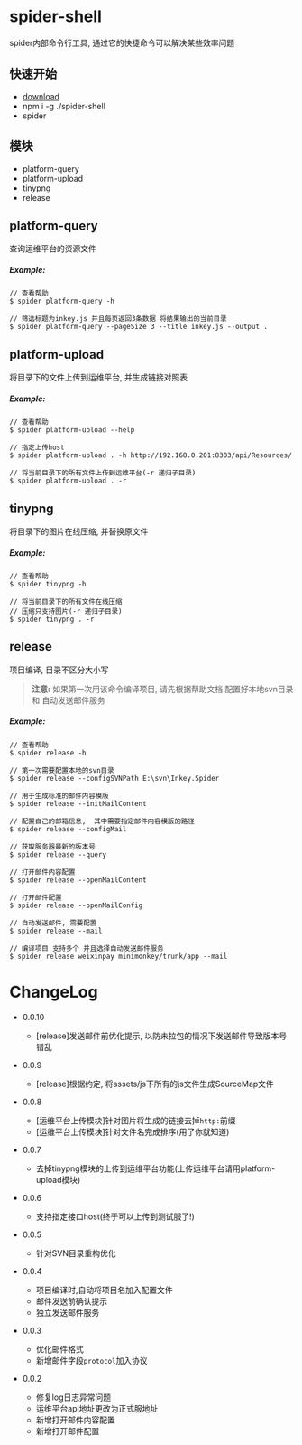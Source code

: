 spider-shell
===

spider内部命令行工具, 通过它的快捷命令可以解决某些效率问题

快速开始
---
- [download](http://gitlab.it.inkey.com/spider/spider-shell)
- npm i -g ./spider-shell
- spider

模块
---
- platform-query
- platform-upload
- tinypng
- release

platform-query
---
查询运维平台的资源文件

#####  Example:
```
// 查看帮助
$ spider platform-query -h  

// 筛选标题为inkey.js 并且每页返回3条数据 将结果输出的当前目录
$ spider platform-query --pageSize 3 --title inkey.js --output .
```

platform-upload
---
将目录下的文件上传到运维平台, 并生成链接对照表

##### Example:
```
// 查看帮助
$ spider platform-upload --help

// 指定上传host
$ spider platform-upload . -h http://192.168.0.201:8303/api/Resources/

// 将当前目录下的所有文件上传到运维平台(-r 递归子目录)
$ spider platform-upload . -r
```

tinypng
---
将目录下的图片在线压缩, 并替换原文件

##### Example:
```
// 查看帮助
$ spider tinypng -h

// 将当前目录下的所有文件在线压缩
// 压缩只支持图片(-r 递归子目录)
$ spider tinypng . -r
```

release
---
项目编译, 目录不区分大小写

>  **注意:** 如果第一次用该命令编译项目, 请先根据帮助文档 配置好本地svn目录 和 自动发送邮件服务  

##### Example:
```
// 查看帮助
$ spider release -h

// 第一次需要配置本地的svn目录
$ spider release --configSVNPath E:\svn\Inkey.Spider

// 用于生成标准的邮件内容模版
$ spider release --initMailContent

// 配置自己的邮箱信息,  其中需要指定邮件内容模版的路径
$ spider release --configMail

// 获取服务器最新的版本号
$ spider release --query

// 打开邮件内容配置
$ spider release --openMailContent

// 打开邮件配置
$ spider release --openMailConfig

// 自动发送邮件, 需要配置
$ spider release --mail

// 编译项目 支持多个 并且选择自动发送邮件服务
$ spider release weixinpay minimonkey/trunk/app --mail
```

ChangeLog
===
- 0.0.10
  - [release]发送邮件前优化提示, 以防未拉包的情况下发送邮件导致版本号错乱

- 0.0.9
  - [release]根据约定, 将assets/js下所有的js文件生成SourceMap文件

- 0.0.8
  - [运维平台上传模块]针对图片将生成的链接去掉`http:`前缀
  - [运维平台上传模块]针对文件名完成排序(用了你就知道)

- 0.0.7
  - 去掉tinypng模块的上传到运维平台功能(上传运维平台请用platform-upload模块)

- 0.0.6
  - 支持指定接口host(终于可以上传到测试服了!)

- 0.0.5
  - 针对SVN目录重构优化

- 0.0.4
  - 项目编译时,自动将项目名加入配置文件
  - 邮件发送前确认提示
  - 独立发送邮件服务

- 0.0.3
  - 优化邮件格式
  - 新增邮件字段`protocol`加入协议

- 0.0.2
  - 修复log日志异常问题
  - 运维平台api地址更改为正式服地址
  - 新增打开邮件内容配置
  - 新增打开邮件配置